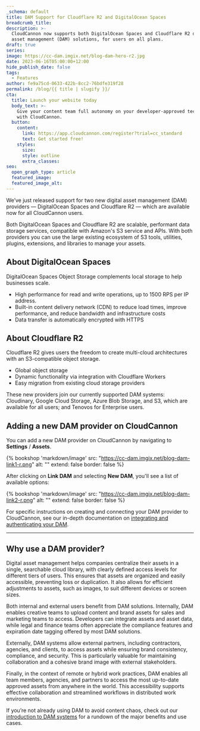 ```yaml
---
_schema: default
title: DAM Support for Cloudflare R2 and DigitalOcean Spaces
breadcrumb_title:
description: >-
  CloudCannon now supports both DigitalOcean Spaces and Cloudflare R2 digital
  asset management (DAM) solutions, for users on all plans.
draft: true
series:
image: https://cc-dam.imgix.net/blog-dam-hero-r2.jpg
date: 2023-06-16T05:00:00+12:00
hide_publish_date: false
tags:
  - Features
author: fe9a75cd-0633-422b-8cc2-76bdfe319f28
permalink: /blog/{{ title | slugify }}/
cta:
  title: Launch your website today
  body_text: >-
    Give your content team full autonomy on your developer-approved tech stack
    with CloudCannon.
  button:
    content:
      link: https://app.cloudcannon.com/register?trial=cc_standard
      text: Get started free!
    styles:
      size:
      style: outline
      extra_classes:
seo:
  open_graph_type: article
  featured_image:
  featured_image_alt:
---
```

We’ve just released support for two new digital asset management (DAM) providers — DigitalOcean Spaces and Cloudflare R2 — which are available now for all CloudCannon users.

Both DigitalOcean Spaces and Cloudflare R2 are scalable, performant data storage services, compatible with Amazon's S3 service and APIs. With both providers you can use the large existing ecosystem of S3 tools, utilities, plugins, extensions, and libraries to manage your assets.

## About DigitalOcean Spaces

DigitalOcean Spaces Object Storage complements local storage to help businesses scale.

* High performance for read and write operations, up to 1500 RPS per IP address.
* Built-in content delivery network (CDN) to reduce load times, improve performance, and reduce bandwidth and infrastructure costs
* Data transfer is automatically encrypted with HTTPS

## About Cloudflare R2

Cloudflare R2 gives users the freedom to create multi-cloud architectures with an S3-compatible object storage.

* Global object storage
* Dynamic functionality via integration with Cloudflare Workers
* Easy migration from existing cloud storage providers

These new providers join our currently supported DAM systems: Cloudinary, Google Cloud Storage, Azure Blob Storage, and S3, which are available for all users; and Tenovos for Enterprise users.

## Adding a new DAM provider on CloudCannon

You can add a new DAM provider on CloudCannon by navigating to **Settings** / **Assets**.

{% bookshop 'markdown/image' src: "https://cc-dam.imgix.net/blog-dam-link1-r.png" alt: "" extend: false border: false %}

After clicking on **Link DAM** and selecting **New DAM**, you'll see a list of available options:

{% bookshop 'markdown/image' src: "https://cc-dam.imgix.net/blog-dam-link2-r.png" alt: "" extend: false border: false %}

For specific instructions on creating and connecting your DAM provider to CloudCannon, see our in-depth documentation on [integrating and authenticating your DAM](https://cloudcannon.com/documentation/articles/integrating-your-dam-with-cloudcannon/).

---

## Why use a DAM provider?

Digital asset management helps companies centralize their assets in a single, searchable cloud library, with clearly defined access levels for different tiers of users. This ensures that assets are organized and easily accessible, preventing loss or duplication. It also allows for efficient adjustments to assets, such as images, to suit different devices or screen sizes.

Both internal and external users benefit from DAM solutions. Internally, DAM enables creative teams to upload content and brand assets for sales and marketing teams to access. Developers can integrate assets and asset data, while legal and finance teams often appreciate the compliance features and expiration date tagging offered by most DAM solutions.

Externally, DAM systems allow external partners, including contractors, agencies, and clients, to access assets while ensuring brand consistency, compliance, and security. This is particularly valuable for maintaining collaboration and a cohesive brand image with external stakeholders.

Finally, in the context of remote or hybrid work practices, DAM enables all team members, agencies, and partners to access the most up-to-date approved assets from anywhere in the world. This accessibility supports effective collaboration and streamlined workflows in distributed work environments.

If you’re not already using DAM to avoid content chaos, check out our [introduction to DAM systems](https://cloudcannon.com/blog/overcoming-content-chaos-with-digital-asset-management/) for a rundown of the major benefits and use cases.